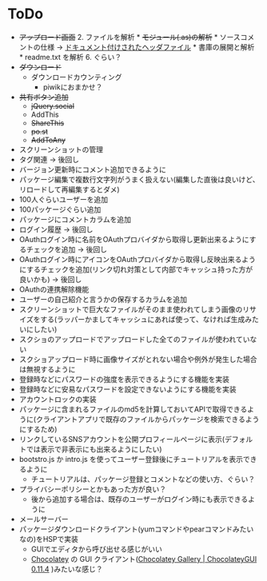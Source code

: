 # ToDo

* ~~アップロード画面~~
    2. ファイルを解析
        * ~~モジュール(.as)の解析~~
        * ソースコメントの仕様 → [ドキュメント付けされたヘッダファイル](http://www.onionsoft.net/hsp/v33/doclib/HSP%20Document%20Library/hdl_usage.htm)
        * 書庫の展開と解析
            * readme.txt を解析
    6. ぐらい？
* ~~ダウンロード~~
    * ダウンロードカウンティング
        * piwikにおまかせ？
* ~~共有ボタン追加~~
    * ~~jQuery.social~~
    * AddThis
    * ~~ShareThis~~
    * ~~po.st~~
    * ~~AddToAny~~
* スクリーンショットの管理
* タグ関連 → 後回し
* バージョン更新時にコメント追加できるように
* パッケージ編集で複数行文字列がうまく扱えない(編集した直後は良いけど、リロードして再編集するとダメ)
* 100人ぐらいユーザーを追加
* 100パッケージぐらい追加
* パッケージにコメントカラムを追加
* ログイン履歴 → 後回し
* OAuthログイン時に名前をOAuthプロバイダから取得し更新出来るようにするチェックを追加 → 後回し
* OAuthログイン時にアイコンをOAuthプロバイダから取得し反映出来るようにするチェックを追加(リンク切れ対策として内部でキャッシュ持った方が良いかも) → 後回し
* OAuthの連携解除機能
* ユーザーの自己紹介と言うかの保存するカラムを追加
* スクリーンショットで巨大なファイルがそのまま使われてしまう画像のリサイズをする(ラッパーかましてキャッシュにあれば使って、なければ生成みたいにしたい)
* スクショのアップロードでアップロードした全てのファイルが使われていない
* スクショアップロード時に画像サイズがとれない場合や例外が発生した場合は無視するように
* 登録時などにパスワードの強度を表示できるようにする機能を実装
* 登録時などに安易なパスワードを設定できないようにする機能を実装
* アカウントロックの実装
* パッケージに含まれるファイルのmd5を計算しておいてAPIで取得できるように(クライアントアプリで既存のファイルからパッケージを検索できるようにするため)
* リンクしているSNSアカウントを公開プロフィールページに表示(デフォルトでは表示で非表示にも出来るようにしたい)
* bootstro.js か intro.js を使ってユーザー登録後にチュートリアルを表示できるように
    * チュートリアルは、パッケージ登録とコメントなどの使い方、ぐらい？
* プライバシーポリシーとかもあった方が良い？
    * 後から追加する場合は、既存のユーザーがログイン時にも表示できるように
* メールサーバー
* パッケージダウンロードクライアント(yumコマンドやpearコマンドみたいなの)をHSPで実装
    * GUIでエディタから呼び出せる感じがいい
    * [Chocolatey](https://chocolatey.org/) の GUI クライアント([Chocolatey Gallery | ChocolateyGUI 0.11.4](https://chocolatey.org/packages/ChocolateyGUI)
)みたいな感じ？

